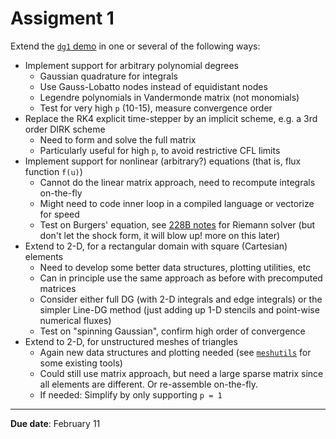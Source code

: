 # Assigment 1

Extend the [`dg1` demo][1] in one or several of the following ways:

-   Implement support for arbitrary polynomial degrees
    -   Gaussian quadrature for integrals
    -   Use Gauss-Lobatto nodes instead of equidistant nodes
    -   Legendre polynomials in Vandermonde matrix (not monomials)
    -   Test for very high `p` (10-15), measure convergence order
-   Replace the RK4 explicit time-stepper by an implicit scheme,
    e.g. a 3rd order DIRK scheme
    -   Need to form and solve the full matrix
    -   Particularly useful for high `p`, to avoid restrictive CFL limits
-   Implement support for nonlinear (arbitrary?) equations (that is,
    flux function `f(u)`)
    -   Cannot do the linear matrix approach, need to recompute integrals
        on-the-fly
    -   Might need to code inner loop in a compiled language or vectorize
        for speed
    -   Test on Burgers' equation, see [228B notes][3] for Riemann solver (but
        don't let the shock form, it will blow up! more on this later)
-   Extend to 2-D, for a rectangular domain with square (Cartesian) elements
    -   Need to develop some better data structures, plotting utilities, etc
    -   Can in principle use the same approach as before with precomputed
        matrices
    -   Consider either full DG (with 2-D integrals and edge integrals) or
        the simpler Line-DG method (just adding up 1-D stencils and point-wise
        numerical fluxes)
    -   Test on "spinning Gaussian", confirm high order of convergence
-   Extend to 2-D, for unstructured meshes of triangles
    -   Again new data structures and plotting needed (see [`meshutils`][2]
        for some existing tools)
    -   Could still use matrix approach, but need a large sparse matrix
        since all elements are different. Or re-assemble on-the-fly.
    -   If needed: Simplify by only supporting `p = 1`

---------------------

**Due date**: February 11

[1]: https://nbviewer.jupyter.org/url/persson.berkeley.edu/228B/notebooks/dg1.ipynb
[2]: https://nbviewer.jupyter.org/url/persson.berkeley.edu/228B/notebooks/meshutils.ipynb
[3]: https://github.com/dhermes/berkeley-m273-s2016/tree/master/228B_notes
